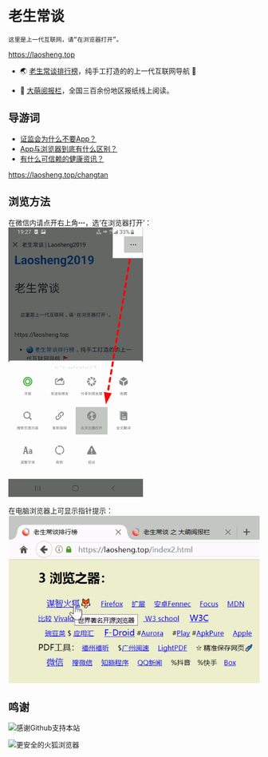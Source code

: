 老生常谈
========

	这里是上一代互联网，请“在浏览器打开”。

https://laosheng.top

* 🌏 [老生常谈排行榜](index2.html)，纯手工打造的的上一代互联网导航 🚩

* 📰 [大萌阅报栏](yuebaolan.html)，全国三百余份地区报纸线上阅读。


导游词
--------

+ [证监会为什么不要App？](changtan/证券市场法定信息披露媒体.txt.md)
+ [App与浏览器到底有什么区别？](changtan/App和浏览器的三个区别.txt.md)
+ [有什么可信赖的健康资讯？](changtan/介绍几个权威的医疗健康类报纸.txt.md)

https://laosheng.top/changtan


浏览方法
--------

在微信内请点开右上角┅，选‘在浏览器打开’：  
 ![](Help-WeChat.png)

在电脑浏览器上可显示指针提示：  
 ![](Help-Mouse.png)


鸣谢
------

![感谢Github支持本站](https://tosdr.org/logo/github.png)

![更安全的火狐浏览器](https://www.mozilla.org/media/protocol/img/logos/firefox/browser/logo-sm.f2523d97cbe0.png)
